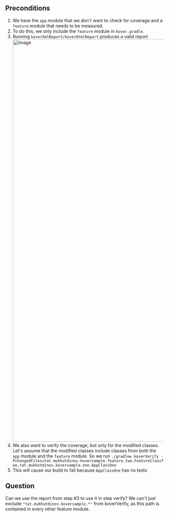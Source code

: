 ## Preconditions
1. We have the `app` module that we don't want to check for coverage and a `feature` module that needs to be measured.
2. To do this, we only include the `feature` module in `kover.gradle`.
3. Running `koverXmlReport/koverHtmlReport` produces a valid report <img width="1278" alt="image" src="https://github.com/BulatInDrive/KoverSample/assets/127848635/096c0b9c-1643-4588-9daa-307a4c6268f4">
4. We also want to verify the coverage, but only for the modified classes. Let's assume that the modified classes include classes from both the `app` module and the `feature` module. So we run `./gradlew koverVerify -PchangedFiles=tat.mukhutdinov.koversample.feature.two.FeatureClassTwo,tat.mukhutdinov.koversample.one.AppClassOne`
5. This will cause our build to fail because `AppClassOne` has no tests

##  Question
Can we use the report from step #3 to use it in step verify?
We can't just exclude `"tat.mukhutdinov.koversample.*"` from koverVerify, as this path is contained in every other feature module.
